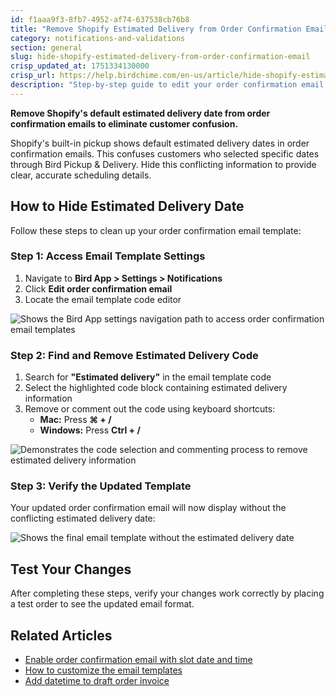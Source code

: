 ```yaml
---
id: f1aaa9f3-8fb7-4952-af74-637538cb76b8
title: "Remove Shopify Estimated Delivery from Order Confirmation Email Template"
category: notifications-and-validations
section: general
slug: hide-shopify-estimated-delivery-from-order-confirmation-email
crisp_updated_at: 1751334130000
crisp_url: https://help.birdchime.com/en-us/article/hide-shopify-estimated-delivery-from-order-confirmation-email-1vq7vfc/
description: "Step-by-step guide to edit your order confirmation email template and remove Shopify's default estimated delivery date. Prevents customer confusion when using Bird Pickup & Delivery scheduling. Includes code editing instructions for Mac and Windows."
---
```


**Remove Shopify's default estimated delivery date from order confirmation emails to eliminate customer confusion.**

Shopify's built-in pickup shows default estimated delivery dates in order confirmation emails. This confuses customers who selected specific dates through Bird Pickup & Delivery. Hide this conflicting information to provide clear, accurate scheduling details.

## How to Hide Estimated Delivery Date

Follow these steps to clean up your order confirmation email template:

### Step 1: Access Email Template Settings

1. Navigate to **Bird App > Settings > Notifications**
2. Click **Edit order confirmation email**
3. Locate the email template code editor

![Shows the Bird App settings navigation path to access order confirmation email templates](https://storage.crisp.chat/users/helpdesk/website/ca826b447482b000/image_guwewr.png)

### Step 2: Find and Remove Estimated Delivery Code

1. Search for **"Estimated delivery"** in the email template code
2. Select the highlighted code block containing estimated delivery information
3. Remove or comment out the code using keyboard shortcuts:
   - **Mac:** Press **⌘ + /** 
   - **Windows:** Press **Ctrl + /**

![Demonstrates the code selection and commenting process to remove estimated delivery information](https://storage.crisp.chat/users/helpdesk/website/ca826b447482b000/image_1jtsolp.png)

### Step 3: Verify the Updated Template

Your updated order confirmation email will now display without the conflicting estimated delivery date:

![Shows the final email template without the estimated delivery date](https://storage.crisp.chat/users/helpdesk/website/ca826b447482b000/image_vwmuo2.png)

## Test Your Changes

After completing these steps, verify your changes work correctly by placing a test order to see the updated email format.

## Related Articles

- [Enable order confirmation email with slot date and time](https://help.birdchime.com/en-us/article/enable-order-confirmation-email-with-slot-date-and-time-iju71t/)
- [How to customize the email templates](https://help.birdchime.com/en-us/article/how-to-customize-email-templates-kezxwj/)
- [Add datetime to draft order invoice](https://help.birdchime.com/en-us/article/add-datetime-to-draft-order-invoice-pmdpbi/)
